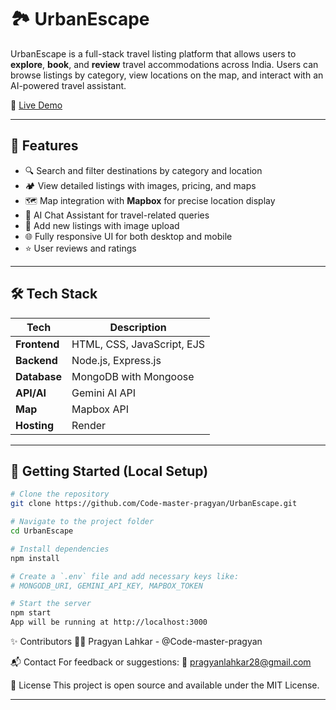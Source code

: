 # 🏞️ UrbanEscape

UrbanEscape is a full-stack travel listing platform that allows users to **explore**, **book**, and **review** travel accommodations across India. Users can browse listings by category, view locations on the map, and interact with an AI-powered travel assistant.

🔗 [Live Demo](https://urbanescape.onrender.com/listings)

---

## 📌 Features

- 🔍 Search and filter destinations by category and location
- 🏕️ View detailed listings with images, pricing, and maps
- 🗺️ Map integration with **Mapbox** for precise location display
- 💬 AI Chat Assistant for travel-related queries
- 📝 Add new listings with image upload
- 🌐 Fully responsive UI for both desktop and mobile
- ⭐ User reviews and ratings

---

## 🛠️ Tech Stack

| Tech | Description |
|------|-------------|
| **Frontend** | HTML, CSS, JavaScript, EJS |
| **Backend** | Node.js, Express.js |
| **Database** | MongoDB with Mongoose |
| **API/AI** | Gemini AI API |
| **Map** | Mapbox API |
| **Hosting** | Render |

---

## 🚀 Getting Started (Local Setup)

```bash
# Clone the repository
git clone https://github.com/Code-master-pragyan/UrbanEscape.git

# Navigate to the project folder
cd UrbanEscape

# Install dependencies
npm install

# Create a `.env` file and add necessary keys like:
# MONGODB_URI, GEMINI_API_KEY, MAPBOX_TOKEN

# Start the server
npm start
App will be running at http://localhost:3000
```

✨ Contributors
👨‍💻 Pragyan Lahkar - @Code-master-pragyan

📬 Contact
For feedback or suggestions:
📧 pragyanlahkar28@gmail.com 

📄 License
This project is open source and available under the MIT License.

---

